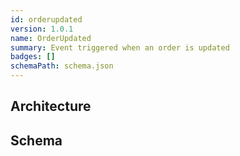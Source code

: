 ```yaml
---
id: orderupdated
version: 1.0.1
name: OrderUpdated
summary: Event triggered when an order is updated
badges: []
schemaPath: schema.json
---
```

## Architecture
<NodeGraph />


## Schema
<SchemaViewer file="schema.json" title="Message Schema" maxHeight="500" />
